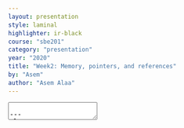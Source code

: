 ```yaml
---
layout: presentation
style: laminal
highlighter: ir-black
course: "sbe201"
category: "presentation"
year: "2020"
title: "Week2: Memory, pointers, and references"
by: "Asem"
author: "Asem Alaa"
---
```


    
<textarea id="source">

---
class: center, top
## Memory Layout

--
<img src="/gallery/stackheap.png">


---
class: left, top
## Variables on Stack Memory

--
The following variables are allocated on the stack

```c++
char x = 's';

float pi = 3.1415;

int k = 0;

int j = k;

double e {2.71828};
```

--
- Automatically deleted after going out of their scope.
--
- Very simple.

---
class: left, top
## Address of a Variable in the Memory

* Variables exist in memory. 
* A variable in memory has an address.

---
class: left, top

```c++
// Declare integer x and initialize it with 13.
int x = 13;

// Declare integer y and initialize it with 1.
int y = 1;

// Declare integer z and initialize it with 5.
int z = 5;
```

Their physical presence in memory looks like this:

.center[
    <img src="/gallery/stackaddress.png" style="width:30%;">
    ]

---
class: left, top
## Address of a variable in C++

--
But how to get (retrieve) the address of a variable in C++?

--
* By using `&` (ampersand operator).

--
```c++
int x = 5;

std::cout << &x << "\n"; 
// Prints: the location of x in memory
```

---
class: left, top
## Pointers 

--
We store the address of a variable in a special type called **pointer**.

- **Pointer** is a primitive data type.
- **Pointer** type occupies **8 bytes** (64-bit machines).
- **Pointer** is declared using the syntax: `int *` for pointer to integer, `double *` for pointer to doubles, ...etc.

--
```c++
int x = 13;
int y = 1;
int z = 5;
// Declare 'pointer to integer' px and 
// initialize with address of x.
int *px = &x; 

// Declare 'pointer to integer' py and 
// initialize with address of y.
int *py = &y;

// Declare 'pointer to integer' pz and 
// initialize with address of z.
int *pz = &z;
```

---
class: left, top
## Primitive Data Types in C++ (Revisited)

#### Primitive Data Types (PDT) in C++

* `bool`: holds logical value, occupies **1 byte** of memory.
* `char`: a character, occupies **1 byte** of memory.
* `int`: an integer, occupies **4 bytes** of memory.
* `float`: a real-number-like, occupies **4 bytes** of memory.
* `double`: like float, but higher precision, occupies **8 bytes** of memory.
--
* pointer: holds the location of a variable in memory, occupies **8 bytes** of memory.

---
class: left, top
## Why using Address?

--
### Flexibility

Addresses gives a great flexibility to control variables. For example, you can modify a variable value if you have its address.

```c++
    int x = 9;

    std::cout << x << std::endl; // prints: 9

    int *px = &x ;

    // Derefrencing px to access x.
    *px = 13;

    std::cout << x << std::endl; // prints 13
```

---
class: left, top
### Passing arguments by pointer

--
You can pass a **pointer to variable** as argument to a function.

--
```c++
void max( double a , double b , double *presults )
{
    // Dereference the presults to access the underlying variable.
    if( a > b ) *presults = a;
    else *presults = b;
}

int main()
{
    double results = 0; double x = 0; double y = 0;
    std::cin >> x >> y;
    max( x , y , &results ); // Now results has new value.
    std::cout << results << "\n";
}
```

---
class: left, top
### Passing arguments by pointer


You can pass a **pointer to variable** as argument to a function.


```c++
void max( double a , double b , double *presults )
{
    // Dereference the presults to access the underlying variable.
    if( a > b ) *presults = a;
    else *presults = b;
}

int main()
{
*   double results = 0, x = 0, y = 0;
    std::cin >> x >> y;
    max( x , y , &results ); // Now results has new value.
    std::cout << results << "\n";
}
```

--
* this style acceptable in C language. 
* not preferred in C++, and always prefer to return the results.

---
class: top, left
### Cont'd

Which is better?



This?

```c++
void max( double a , double b , double *presults )
{
    if( a > b ) *presults = a;
    else *presults = b;
}

int main()
{
    double results = 0, x = 0; y = 0;
    std::cin >> x >> y;
    max( x , y , &results ); 
    std::cout << results << "\n";
}
```
---
class: top, left
### Cont'd

Which is better?



Or this?

```c++
double max( double a , double b )
{
    if( a > b) return a;
    else return b;
}

int main()
{
    double x = 0; y = 0;
    std::cin >> x >> y;
    double results = max( x , y );
    std::cout << results << "\n";
}
```

---
class: center, top
## Stack Memory vs. Heap Memory

| Stack Memory | Heap Memory |
|---|---|
| <p class="text-danger">Limited capacity</p> | <p class="text-success">Large capacity for scalable structures</p>  |
| <p class="text-success">Automatic memory management</p> | <p class="text-danger">Manual memory management</p> |

---
class: left, top
## Variables on Heap Memory

Variables can also be created on heap.

```c++
// Allocate integer with initializing to zero 
// on heap memory, and save the address in px.
int *px = new int{0};

// Allocate integer with initializing to 4 
// on heap memory, and save the address in py.
int *py = new int(4); 


int *pz = new int(8);
```

Physically, they would look like this: 

.center[<img src="/gallery/heapaddress.png" style="width:30%;">]

---
class: left, top
## Memory Management

--
* Variables created on heap memory (using `new` operator), should be deleted manually when they are no longer used. 
* Otherwise, you will allocate a lot of space that will become unusable.


--
```c++
int *px = new int{0};

int *py = new int(4);

int *pz = new int(8);
```

--
* After making some prcessing on `px`, `py`, and `pz`

```c++
delete px;
delete py;
delete pz;
```

---
### Important rule for memory management

--
* To avoid memory leaks, make sure that allocations/deallocations are balanced in the en.
--
* \# `new` = \# `delete`.

---
class: left, top
## Reference types

--
* Very important type in C++, 
--
* Using it in the right way makes your program very efficient. 
--
* **References** are alternative for pointers to enhance the readability of your code.
--
* When you make a reference to a variable, you actually making an alias to that variable.
--
* In other words, you are making another name for the same variable.

---
class: left, top
## Primitive Data Types in C++ (Revisited 2)

#### Primitive Data Types (PDT) in C++

* `bool`: holds logical value, occupies **1 byte** of memory.
* `char`: a character, occupies **1 byte** of memory.
* `int`: an integer, occupies **4 bytes** of memory.
* `float`: a real-number-like, occupies **4 bytes** of memory.
* `double`: like float, but higher precision, occupies **8 bytes** of memory.
--
* **pointer**: holds the location of a variable in memory, occupies **8 bytes** of memory.
--
* **reference**: an alias to an existing variable, occupies **8 bytes** of memory.

---
class: left, top
## References in C++

--
```c++
// Declaration of integer x and initializing with zero.
int x = 0;

// Declaration of reference y and to be reference for x.
int &y = x;

// Now x and y, are the same variable, but with different name.

// Chaning y value, will also affect x, and vice versa.
y = 10;

std::cout << x << "\n"; // prints: 10
```

---
class: left, top
### Cont'd

Recall the example of passing pointer as argument:

```c++
void max( double a , double b , double *presults )
{
    if( a > b ) *presults = a;
    else *presults = b;
}

int main()
{
    double results = 0, x = 0, y = 0;
    std::cin >> x >> y;
    max( x , y , &results );
    std::cout << results << "\n";
}
```

---
class: left, top
This can be written in more elegant way using references:

```c++
void max( double a , double b , double &results )
{
    // No need for dereference as we did in pointers, like it is a real variable!
    if( a > b ) results = a;
    else results = b;
}

int main()
{
    double results = 0;

    // No need to pass the address explicitly.
    max( 13 , 5 , results );

    std::cout << results << "\n";
}
```

---
class: left, top
## Rule: Keep it simple, stupid (KISS)

More about [{KISS}](https://en.wikipedia.org/wiki/KISS_principle) principle.

**But again, it is very preferred to use the simplest form when possible**!

```c++
double max( double a , double b )
{
    return (a > b)? a : b;
}

int main()
{
    double results = max( 13 , 5 );
}
```

We used pointer and references in previous examples just for explanations!

---
class: left, top
# Thank you

</textarea>
